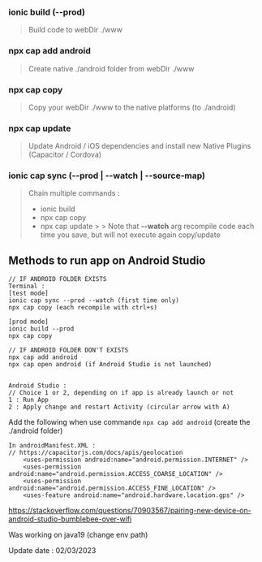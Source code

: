 ### ionic build (--prod)

> Build code to webDir ./www

### npx cap add android

> Create native ./android folder from webDir ./www

### npx cap copy

> Copy your webDir ./www to the native platforms (to ./android)

### npx cap update

> Update Android / iOS dependencies and install new Native Plugins (Capacitor / Cordova)

### ionic cap sync (--prod | --watch | --source-map)

> Chain multiple commands :
>
> - ionic build
> - npx cap copy
> - npx cap update
    >   > Note that **--watch** arg recompile code each time you save, but will not execute again copy/update

## Methods to run app on Android Studio

```
// IF ANDROID FOLDER EXISTS
Terminal :
[test mode]
ionic cap sync --prod --watch (first time only)
npx cap copy (each recompile with ctrl+s)

[prod mode]
ionic build --prod
npx cap copy

// IF ANDROID FOLDER DON'T EXISTS
npx cap add android
npx cap open android (if Android Studio is not launched)


Android Studio :
// Choice 1 or 2, depending on if app is already launch or not
1 : Run App
2 : Apply change and restart Activity (circular arrow with A)
```

Add the following when use commande `npx cap add android` (create the ./android folder) 

```
In androidManifest.XML :
// https://capacitorjs.com/docs/apis/geolocation
    <uses-permission android:name="android.permission.INTERNET" />
    <uses-permission android:name="android.permission.ACCESS_COARSE_LOCATION" />
    <uses-permission android:name="android.permission.ACCESS_FINE_LOCATION" />
    <uses-feature android:name="android.hardware.location.gps" />
```

https://stackoverflow.com/questions/70903567/pairing-new-device-on-android-studio-bumblebee-over-wifi

Was working on java19 (change env path)

Update date : 02/03/2023

